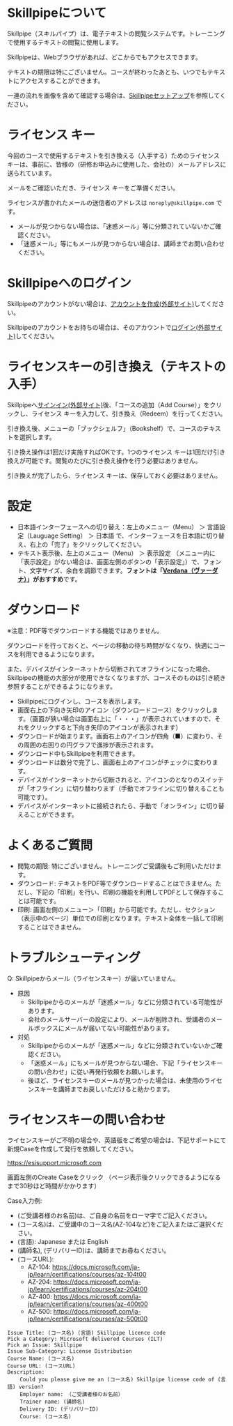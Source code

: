 # Skillpipeについて

Skillpipe（スキルパイプ）は、電子テキストの閲覧システムです。トレーニングで使用するテキストの閲覧に使用します。

Skillpipeは、Webブラウザがあれば、どこからでもアクセスできます。

テキストの期限は特にございません。コースが終わったあとも、いつでもテキストにアクセスすることができます。

一連の流れを画像を含めて確認する場合は、[Skillpipeセットアップ](https://github.com/naonao71/note/blob/main/AZ-104/pdf/Skillpipe%E3%82%BB%E3%83%83%E3%83%88%E3%82%A2%E3%83%83%E3%83%97.pdf)を参照してください。
# ライセンス キー

今回のコースで使用するテキストを引き換える（入手する）ためのライセンス キーは、事前に、皆様の（研修お申込みに使用した、会社の）メールアドレスに送られています。

メールをご確認いただき、ライセンス キーをご準備ください。

ライセンスが書かれたメールの送信者のアドレスは `noreply@skillpipe.com` です。

- メールが見つからない場合は、「迷惑メール」等に分類されていないかご確認ください。
- 「迷惑メール」等にもメールが見つからない場合は、講師までお問い合わせください。

# Skillpipeへのログイン

Skillpipeのアカウントがない場合は、[アカウントを作成(外部サイト)](https://www.skillpipe.com/#/account/registration)してください。

Skillpipeのアカウントをお持ちの場合は、そのアカウントで[ログイン(外部サイト)](https://www.skillpipe.com/#/account/login)してください。

# ライセンスキーの引き換え（テキストの入手）

Skillpipeへ[サインイン(外部サイト)](https://www.skillpipe.com/#/account/login)後、「コースの追加（Add Course）」をクリックし、ライセンス キーを入力して、引き換え（Redeem）を行ってください。

引き換え後、メニューの「ブックシェルフ」（Bookshelf）で、コースのテキストを選択します。

引き換え操作は1回だけ実施すればOKです。1つのライセンス キーは1回だけ引き換えが可能です。閲覧のたびに引き換え操作を行う必要はありません。

引き換えが完了したら、ライセンス キーは、保存しておく必要はありません。

# 設定

- 日本語インターフェースへの切り替え：左上のメニュー（Menu） ＞ 言語設定（Lauguage Setting） ＞ 日本語 で、インターフェースを日本語に切り替え、右上の「完了」をクリックしてください。
- テキスト表示後、左上のメニュー（Menu） ＞ 表示設定 （メニュー内に「表示設定」がない場合は、画面左側のボタンの「表示設定」）で、フォント、文字サイズ、余白を調節できます。**フォントは「[Verdana（ヴァーダナ）](https://ja.wikipedia.org/wiki/Verdana)」がおすすめ**です。

# ダウンロード

※注意：PDF等でダウンロードする機能ではありません。

ダウンロードを行っておくと、ページの移動の待ち時間がなくなり、快適にコースを利用できるようになります。

また、デバイスがインターネットから切断されてオフラインになった場合、Skillpipeの機能の大部分が使用できなくなりますが、コースそのものは引き続き参照することができるようになります。

- Skillpipeにログインし、コースを表示します。
- 画面右上の下向き矢印のアイコン（ダウンロードコース）をクリックします。（画面が狭い場合は画面右上に「・・・」が表示されていますので、それをクリックすると下向き矢印のアイコンが表示されます）
- ダウンロードが始まります。画面右上のアイコンが四角（■）に変わり、その周囲の右回りの円グラフで進捗が表示されます。
- ダウンロード中もSkillpipeを利用できます。
- ダウンロードは数分で完了し、画面右上のアイコンがチェックに変わります。
- デバイスがインターネットから切断されると、アイコンのとなりのスイッチが「オフライン」に切り替わります（手動でオフラインに切り替えることも可能です）。
- デバイスがインターネットに接続されたら、手動で「オンライン」に切り替えることができます。

# よくあるご質問

- 閲覧の期限: 特にございません。トレーニングご受講後もご利用いただけます。
- ダウンロード: テキストをPDF等でダウンロードすることはできません。ただし、下記の「印刷」を行い、印刷の機能を利用してPDFとして保存することは可能です。
- 印刷: 画面左側のメニュー＞「印刷」から可能です。ただし、セクション（表示中のページ）単位での印刷となります。テキスト全体を一括して印刷することはできません。

# トラブルシューティング

Q: Skillpipeからメール（ライセンスキー）が届いていません。

- 原因
  - Skillpipeからのメールが「迷惑メール」などに分類されている可能性があります。
  - 会社のメールサーバーの設定により、メールが削除され、受講者のメールボックスにメールが届いてない可能性があります。
- 対処
  - Skillpipeからのメールが「迷惑メール」などに分類されていないかご確認ください。
  - 「迷惑メール」にもメールが見つからない場合、下記「ライセンスキーの問い合わせ」に従い再発行依頼をお願いします。
  - 後ほど、ライセンスキーのメールが見つかった場合は、未使用のライセンスキーを講師までお戻しいただけると助かります。

# ライセンスキーの問い合わせ

ライセンスキーがご不明の場合や、英語版をご希望の場合は、下記サポートにて新規Caseを作成して発行を依頼してください。

https://esisupport.microsoft.com

画面左側のCreate Caseをクリック
（ページ表示後クリックできるようになるまで30秒ほど時間がかかります）

Case入力例:

- (ご受講者様のお名前)は、ご自身の名前をローマ字でご記入ください。
- (コース名)は、ご受講中のコース名(AZ-104など)をご記入またはご選択ください。
- (言語): Japanese または English
- (講師名), (デリバリーID)は、講師までお尋ねください。
- (コースURL): 
  - AZ-104: https://docs.microsoft.com/ja-jp/learn/certifications/courses/az-104t00
  - AZ-204: https://docs.microsoft.com/ja-jp/learn/certifications/courses/az-204t00
  - AZ-400: https://docs.microsoft.com/ja-jp/learn/certifications/courses/az-400t00
  - AZ-500: https://docs.microsoft.com/ja-jp/learn/certifications/courses/az-500t00

```
Issue Title: (コース名) (言語) Skillpipe licence code
Pick a Category: Microsoft delivered Courses (ILT)
Pick an Issue: Skillpipe
Issue Sub-Category: License Distribution
Course Name: (コース名) 
Course URL: (コースURL)
Description: 
    Could you please give me an (コース名) Skillpipe license code of (言語) version?
    Employer name: （ご受講者様のお名前）
    Trainer name: (講師名)
    Delivery ID: (デリバリーID)
    Course: (コース名)
```